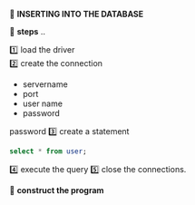 :closed_book: **INSERTING INTO THE DATABASE** 

:newspaper: **steps** ..  

:one: load the driver  
:two: create the connection
- servername
- port
- user name 
- password 

password
:three: create a statement
```sql
select * from user;
```
:four: execute the query
:five: close the connections.  

:beginner: **construct the program**  

